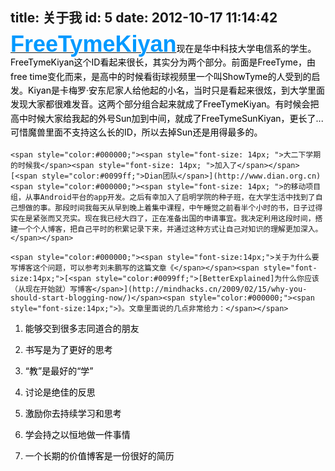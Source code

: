 title: 关于我
id: 5
date: 2012-10-17 11:14:42
---

<span style="line-height: 1.6em; font-family: arial, helvetica, sans-serif;">[<span style="color:#0099ff;"><span style="font-size: 36px; ">**FreeTymeKiyan**</span></span>](http://freetymekiyan.1kapp.com)</span><span style="line-height: 1.6em; color: rgb(0, 0, 0);"><span style="line-height: 1.6em; font-size: 14px;">现在是华中科技大学电信系的学生。FreeTymeKiyan这个ID看起来很长，其实分为两个部分。前面是FreeTyme，由free time变化而来，是高中的时候看街球视频里一个叫ShowTyme的人受到的启发。Kiyan是卡梅罗&middot;安东尼家人给他起的小名，当时只是看起来很炫，到大学里面发现大家都很难发音。这两个部分组合起来就成了FreeTymeKiyan。有时候会把高中时候大家给我起的外号Sun加到中间，就成了FreeTymeSunKiyan，更长了...可惜魔兽里面不支持这么长的ID，所以去掉Sun还是用得最多的。</span></span>

	<span style="color:#000000;"><span style="font-size: 14px; ">大二下学期的时候我</span><span style="font-size: 14px; ">加入了</span></span>[<span style="color:#0099ff;">Dian团队</span>](http://www.dian.org.cn)<span style="color:#000000;"><span style="font-size: 14px; ">的移动项目组，从事Android平台的app开发。之后有幸加入了启明学院的种子班，在大学生活中找到了自己想做的事。那段时间我每天从早到晚上着集中课程，中午睡觉之前看半个小时的书，日子过得实在是紧张而又充实。现在我已经大四了，正在准备出国的申请事宜。我决定利用这段时间，搭建一个个人博客，把自己平时的积累记录下来，并通过这种方式让自己对知识的理解更加深入。</span></span>

	<span style="color:#000000;"><span style="font-size:14px;">关于为什么要写博客这个问题，可以参考刘未鹏写的这篇文章《</span></span><span style="font-size:14px;">[<span style="color:#0099ff;">[BetterExplained]为什么你应该（从现在开始就）写博客</span>](http://mindhacks.cn/2009/02/15/why-you-should-start-blogging-now/)</span><span style="color:#000000;"><span style="font-size:14px;">》。文章里面说的几点非常给力：</span></span>

1.  <span style="font-size:14px;"><span style="color:#000000;">能够交到很多志同道合的朋友</span></span>
2.  <span style="font-size:14px;"><span style="color:#000000;">书写是为了更好的思考</span></span>
3.  <span style="font-size:14px;"><span style="color:#000000;">&ldquo;教&rdquo;是最好的&ldquo;学&rdquo;</span></span>
4.  <span style="font-size:14px;"><span style="color:#000000;">讨论是绝佳的反思</span></span>
5.  <span style="font-size:14px;"><span style="color:#000000;">激励你去持续学习和思考</span></span>
6.  <span style="font-size:14px;"><span style="color:#000000;">学会持之以恒地做一件事情</span></span>
7.  <span style="font-size:14px;"><span style="color:#000000;">一个长期的价值博客是一份很好的简历</span></span><span style="color: rgb(0, 0, 0); font-size: 14px; line-height: 1.6em;">&nbsp;</span><span style="color: rgb(0, 0, 0); font-size: 14px; line-height: 1.6em;">&nbsp;&nbsp;</span>

	&nbsp;